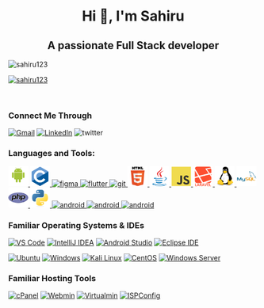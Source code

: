 <h1 align="center">Hi 👋, I'm Sahiru</h1>
<h2 align="center">A passionate Full Stack developer</h2>

<p align="left"> <img src="https://komarev.com/ghpvc/?username=sahiru123&label=Profile%20views&color=0e75b6&style=flat" alt="sahiru123" /> </p>

<p align="left"> <a href="https://github.com/ryo-ma/github-profile-trophy"><img src="https://github-profile-trophy.vercel.app/?username=sahiru123" alt="sahiru123" /></a> </p>

<p align="left"> <a href="https://twitter.com/" target="blank"><img src="https://img.shields.io/twitter/follow/?logo=twitter&style=for-the-badge" alt="" /></a> </p>



### Connect Me Through

[![Gmail](https://img.shields.io/badge/-gmail-%23D14836?style=for-the-badge&logo=Gmail&logoColor=white)](mailto:sahiruelvitigala123@gmail.com)
[![LinkedIn](https://img.shields.io/badge/linkedin-%230077B5.svg?style=for-the-badge&logo=LinkedIn&logoColor=white)](https://www.linkedin.com/in/sahiru-elvitigala-a82975243/)
![twitter](https://img.shields.io/badge/twitter-%231DA1F2.svg?&style=for-the-badge&logo=twitter&logoColor=white)


<h3 align="left">Languages and Tools:</h3>
<p align="left"> <a href="https://developer.android.com" target="_blank" rel="noreferrer"> <img src="https://raw.githubusercontent.com/devicons/devicon/master/icons/android/android-original-wordmark.svg" alt="android" width="40" height="40"/> </a> <a href="https://www.cprogramming.com/" target="_blank" rel="noreferrer"> <img src="https://raw.githubusercontent.com/devicons/devicon/master/icons/c/c-original.svg" alt="c" width="40" height="40"/> </a> <a href="https://www.figma.com/" target="_blank" rel="noreferrer"> <img src="https://www.vectorlogo.zone/logos/figma/figma-icon.svg" alt="figma" width="40" height="40"/> </a> <a href="https://flutter.dev" target="_blank" rel="noreferrer"> <img src="https://www.vectorlogo.zone/logos/flutterio/flutterio-icon.svg" alt="flutter" width="40" height="40"/> </a> <a href="https://git-scm.com/" target="_blank" rel="noreferrer"> <img src="https://www.vectorlogo.zone/logos/git-scm/git-scm-icon.svg" alt="git" width="40" height="40"/> </a> <a href="https://www.w3.org/html/" target="_blank" rel="noreferrer"> <img src="https://raw.githubusercontent.com/devicons/devicon/master/icons/html5/html5-original-wordmark.svg" alt="html5" width="40" height="40"/> </a> <a href="https://www.java.com" target="_blank" rel="noreferrer"> <img src="https://raw.githubusercontent.com/devicons/devicon/master/icons/java/java-original.svg" alt="java" width="40" height="40"/> </a> <a href="https://developer.mozilla.org/en-US/docs/Web/JavaScript" target="_blank" rel="noreferrer"> <img src="https://raw.githubusercontent.com/devicons/devicon/master/icons/javascript/javascript-original.svg" alt="javascript" width="40" height="40"/> </a> <a href="https://laravel.com/" target="_blank" rel="noreferrer"> <img src="https://raw.githubusercontent.com/devicons/devicon/master/icons/laravel/laravel-plain-wordmark.svg" alt="laravel" width="40" height="40"/> </a> <a href="https://www.linux.org/" target="_blank" rel="noreferrer"> <img src="https://raw.githubusercontent.com/devicons/devicon/master/icons/linux/linux-original.svg" alt="linux" width="40" height="40"/> </a> <a href="https://www.mysql.com/" target="_blank" rel="noreferrer"> <img src="https://raw.githubusercontent.com/devicons/devicon/master/icons/mysql/mysql-original-wordmark.svg" alt="mysql" width="40" height="40"/> </a> <a href="https://www.php.net" target="_blank" rel="noreferrer"> <img src="https://raw.githubusercontent.com/devicons/devicon/master/icons/php/php-original.svg" alt="php" width="40" height="40"/> </a> <a href="https://www.python.org" target="_blank" rel="noreferrer"> <img src="https://raw.githubusercontent.com/devicons/devicon/master/icons/python/python-original.svg" alt="python" width="40" height="40"/> </a> <a href="https://developer.android.com" target="_blank" rel="noreferrer"> <img src="https://www.gstatic.com/devrel-devsite/prod/v01480ab0f36db59e4033b3554acd76a679317609de08cca4b3664f0498a344aa/firebase/images/lockup.svg" alt="android" width="80" height="40"/> </a><a href="https://developer.android.com" target="_blank" rel="noreferrer"> <img src="https://s.w.org/style/images/about/WordPress-logotype-standard.png" alt="android" width="80" height="40"/> </a><a href="https://developer.android.com" target="_blank" rel="noreferrer"> <img src="https://onesignal.com/blog/content/images/size/w1000/2023/02/OneSignal-Logo-1.png" alt="android" width="80" height="40"/> </a></p>





### Familiar Operating Systems & IDEs

[![VS Code](https://img.shields.io/badge/IDE-VSCode-%23007ACC?style=flat&logo=Visual-studio-code)](https://code.visualstudio.com/)
[![IntelliJ IDEA](https://img.shields.io/badge/IDE-IntelliJ%20IDEA-%23007ACC?style=flat&logo=JetBrains)](https://www.jetbrains.com/idea/)
[![Android Studio](https://img.shields.io/badge/IDE-Android%20Studio-%233DDC84?style=flat&logo=Android%20Studio)](https://developer.android.com/studio)
[![Eclipse IDE](https://img.shields.io/badge/IDE-Eclipse-%23E10B?style=flat&logo=Eclipse%20IDE)](https://www.eclipse.org/ide/)




[![Ubuntu](https://img.shields.io/badge/Ubuntu-%23555555?style=flat&logo=ubuntu&logoColor=white)](https://ubuntu.com/)
[![Windows](https://img.shields.io/badge/Windows-%23555555?style=flat&logo=windows&logoColor=white)](https://www.microsoft.com/en-us/windows)
[![Kali Linux](https://img.shields.io/badge/OS-Kali%20Linux-%231A1A1A?style=flat&logo=Kali%20Linux)](https://www.kali.org/)
[![CentOS](https://img.shields.io/badge/OS-CentOS-%2326394A?style=flat&logo=CentOS)](https://www.centos.org/)
[![Windows Server](https://img.shields.io/badge/OS-Windows%20Server-%23555555?style=flat&logo=windows%20server&logoColor=white)](https://www.microsoft.com/en-us/cloud-platform/windows-server)


### Familiar  Hosting Tools 
[![cPanel](https://img.shields.io/badge/Platform-cPanel-%23FF6C2C?style=flat&logo=cPanel)](https://cpanel.net/)
[![Webmin](https://img.shields.io/badge/Platform-Webmin-%233DA639?style=flat&logo=Webmin)](http://www.webmin.com/)
[![Virtualmin](https://img.shields.io/badge/Platform-Virtualmin-%235591E6?style=flat&logo=Virtualmin)](https://www.virtualmin.com/)
[![ISPConfig](https://img.shields.io/badge/Platform-ISPConfig-%23FF6600?style=flat&logo=ISPConfig)](https://www.ispconfig.org/)
